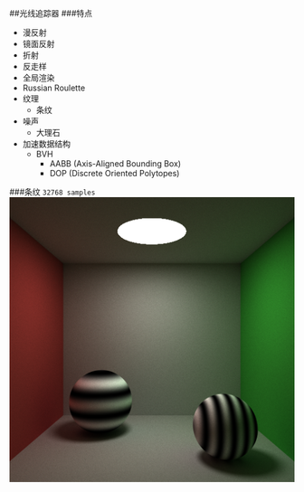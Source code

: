 ##光线追踪器
###特点
* 漫反射
* 镜面反射
* 折射
* 反走样
* 全局渲染
* Russian Roulette
* 纹理
	- 条纹
* 噪声
	- 大理石
* 加速数据结构
	- BVH
		+	AABB (Axis-Aligned Bounding Box)
		+	DOP	(Discrete Oriented Polytopes)


###条纹
	```32768 samples```
![](./image/stripe.png)

